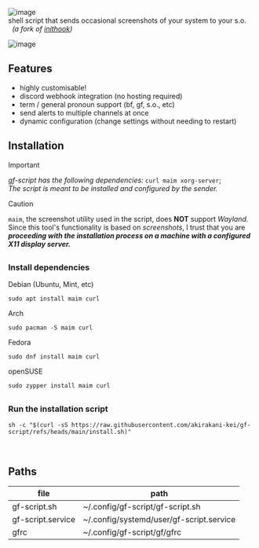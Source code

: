 ![image](https://github.com/user-attachments/assets/8a221144-15c2-4b38-82d3-2393f59a1ece) <br>
shell script that sends occasional screenshots of your system to your s.o. <br>
&nbsp; *(a fork of [inithook](https://github.com/akirakani-kei/inithook))*
<br>


![image](https://github.com/user-attachments/assets/94a57450-f820-4f9d-bccb-dabce56c8445)

## Features
- highly customisable!
- discord webhook integration (no hosting required)
- term / general pronoun support (bf, gf, s.o., etc)
- send alerts to multiple channels at once
- dynamic configuration (change settings without needing to restart)

## Installation

> [!IMPORTANT]
> *gf-script has the following dependencies:*
`curl maim xorg-server`; <br>
> *The script is meant to be installed and configured by the sender.*

> [!CAUTION]
> `maim`, the screenshot utility used in the script, does **NOT** support *Wayland.* <br>
> Since this tool's functionality is based on *screenshots*, I trust that you are _**proceeding with the installation process on a machine with a configured X11 display server.**_

##

### Install dependencies


Debian (Ubuntu, Mint, etc)
```shell
sudo apt install maim curl
```

Arch
```shell
sudo pacman -S maim curl
```

Fedora
```shell
sudo dnf install maim curl
```

openSUSE
```shell
sudo zypper install maim curl
```

##

### Run the installation script

```shell
sh -c "$(curl -sS https://raw.githubusercontent.com/akirakani-kei/gf-script/refs/heads/main/install.sh)"
```

<br>

## Paths

file                    |  path
------------------------|----------------------
gf-script.sh            | ~/.config/gf-script/gf-script.sh
gf-script.service       | ~/.config/systemd/user/gf-script.service
gfrc                    | ~/.config/gf-script/gf/gfrc

<br>

